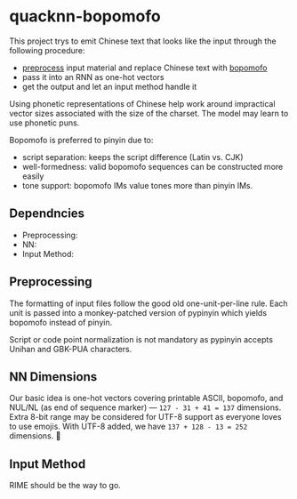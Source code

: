 quacknn-bopomofo
================

This project trys to emit Chinese text that looks like the input through the following procedure:

* [preprocess](#Preprocessing) input material and replace Chinese text with [bopomofo](https://en.wikipedia.org/wiki/Bopomofo)
* pass it into an RNN as one-hot vectors
* get the output and let an input method handle it

Using phonetic representations of Chinese help work around impractical vector sizes associated with the size of the charset. The model may learn to use phonetic puns.

Bopomofo is preferred to pinyin due to:

* script separation: keeps the script difference (Latin vs. CJK)
* well-formedness: valid bopomofo sequences can be constructed more easily
* tone support: bopomofo IMs value tones more than pinyin IMs.

Dependncies
-----------

* Preprocessing: 
* NN:
* Input Method:

Preprocessing
-------------

The formatting of input files follow the good old one-unit-per-line rule. Each unit is passed into a monkey-patched version of pypinyin which yields bopomofo instead of pinyin.

Script or code point normalization is not mandatory as pypinyin accepts Unihan and GBK-PUA characters.

NN Dimensions
-------------

Our basic idea is one-hot vectors covering printable ASCII, bopomofo, and NUL/NL (as end of sequence marker) — `127 - 31 + 41 = 137` dimensions. Extra 8-bit range may be considered for UTF-8 support as everyone loves to use emojis. With UTF-8 added, we have `137 + 128 - 13 = 252` dimensions.  🌚

Input Method
------------

RIME should be the way to go.
